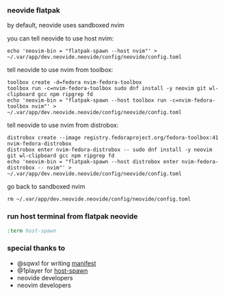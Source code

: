 ### neovide flatpak

by default, neovide uses sandboxed nvim

you can tell neovide to use host nvim:

```shell
echo 'neovim-bin = "flatpak-spawn --host nvim"' > ~/.var/app/dev.neovide.neovide/config/neovide/config.toml
```

tell neovide to use nvim from toolbox:

```shell
toolbox create -d=fedora nvim-fedora-toolbox
toolbox run -c=nvim-fedora-toolbox sudo dnf install -y neovim git wl-clipboard gcc npm ripgrep fd
echo 'neovim-bin = "flatpak-spawn --host toolbox run -c=nvim-fedora-toolbox nvim"' > ~/.var/app/dev.neovide.neovide/config/neovide/config.toml
```

tell neovide to use nvim from distrobox:

```shell
distrobox create --image registry.fedoraproject.org/fedora-toolbox:41 nvim-fedora-distrobox
distrobox enter nvim-fedora-distrobox -- sudo dnf install -y neovim git wl-clipboard gcc npm ripgrep fd
echo 'neovim-bin = "flatpak-spawn --host distrobox enter nvim-fedora-distrobox -- nvim"' > ~/.var/app/dev.neovide.neovide/config/neovide/config.toml
```

go back to sandboxed nvim

```shell
rm ~/.var/app/dev.neovide.neovide/config/neovide/config.toml
```

### run host terminal from flatpak neovide

```cmd
:term host-spawn
```

### special thanks to

- @sqwxl for writing [manifest](https://github.com/sqwxl/flathub/tree/dev.neovide.neovide)
- @1player for [host-spawn](https://github.com/1player/host-spawn)
- neovide developers
- neovim developers


